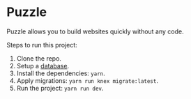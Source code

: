 # Puzzle

Puzzle allows you to build websites quickly without any code.

Steps to run this project:

1. Clone the repo.
2. Setup a [database](docs/databases.md).
3. Install the dependencies: `yarn`.
4. Apply migrations: `yarn run knex migrate:latest`.
5. Run the project: `yarn run dev`.
